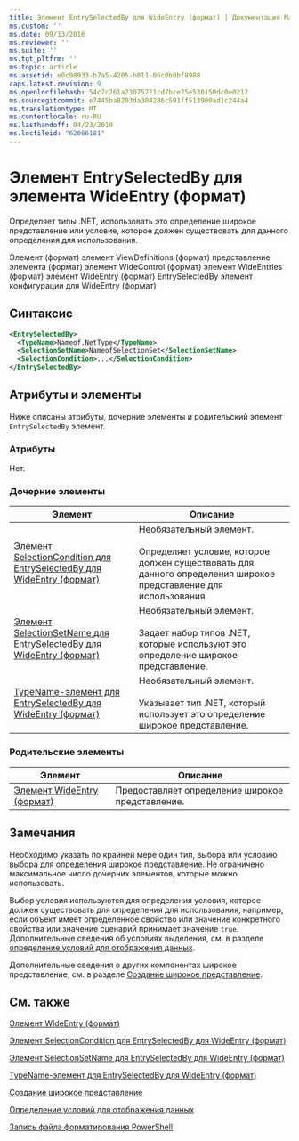 ```yaml
---
title: Элемент EntrySelectedBy для WideEntry (формат) | Документация Майкрософт
ms.custom: ''
ms.date: 09/13/2016
ms.reviewer: ''
ms.suite: ''
ms.tgt_pltfrm: ''
ms.topic: article
ms.assetid: e0c98933-b7a5-4205-b811-06c0b0bf8988
caps.latest.revision: 9
ms.openlocfilehash: 54c7c261a23075721cd7bce75e530150dc0e0212
ms.sourcegitcommit: e7445ba8203da304286c591ff513900ad1c244a4
ms.translationtype: MT
ms.contentlocale: ru-RU
ms.lasthandoff: 04/23/2019
ms.locfileid: "62066181"
---
```

# <a name="entryselectedby-element-for-wideentry-format"></a>Элемент EntrySelectedBy для элемента WideEntry (формат)

Определяет типы .NET, использовать это определение широкое представление или условие, которое должен существовать для данного определения для использования.

Элемент (формат) элемент ViewDefinitions (формат) представление элемента (формат) элемент WideControl (формат) элемент WideEntries (формат) элемент WideEntry (формат) EntrySelectedBy элемент конфигурации для WideEntry (формат)

## <a name="syntax"></a>Синтаксис

```xml
<EntrySelectedBy>
  <TypeName>Nameof.NetType</TypeName>
  <SelectionSetName>NameofSelectionSet</SelectionSetName>
  <SelectionCondition>...</SelectionCondition>
</EntrySelectedBy>
```

## <a name="attributes-and-elements"></a>Атрибуты и элементы

Ниже описаны атрибуты, дочерние элементы и родительский элемент `EntrySelectedBy` элемент.

### <a name="attributes"></a>Атрибуты

Нет.

### <a name="child-elements"></a>Дочерние элементы

|Элемент|Описание|
|-------------|-----------------|
|[Элемент SelectionCondition для EntrySelectedBy для WideEntry (формат)](./selectioncondition-element-for-entryselectedby-for-widecontrol-format.md)|Необязательный элемент.<br /><br /> Определяет условие, которое должен существовать для данного определения широкое представление для использования.|
|[Элемент SelectionSetName для EntrySelectedBy для WideEntry (формат)](./selectionsetname-element-for-entryselectedby-for-widecontrol-format.md)|Необязательный элемент.<br /><br /> Задает набор типов .NET, которые используют это определение широкое представление.|
|[TypeName-элемент для EntrySelectedBy для WideEntry (формат)](./typename-element-for-entryselectedby-for-wideentry-format.md)|Необязательный элемент.<br /><br /> Указывает тип .NET, который использует это определение широкое представление.|

### <a name="parent-elements"></a>Родительские элементы

|Элемент|Описание|
|-------------|-----------------|
|[Элемент WideEntry (формат)](./wideentry-element-for-widecontrol-format.md)|Предоставляет определение широкое представление.|

## <a name="remarks"></a>Замечания

Необходимо указать по крайней мере один тип, выбора или условию выбора для определения широкое представление. Не ограничено максимальное число дочерних элементов, которые можно использовать.

Выбор условия используются для определения условия, которое должен существовать для определения для использования, например, если объект имеет определенное свойство или значение конкретного свойства или значение сценарий принимает значение `true`. Дополнительные сведения об условиях выделения, см. в разделе [определение условий для отображения данных](./defining-conditions-for-displaying-data.md).

Дополнительные сведения о других компонентах широкое представление, см. в разделе [Создание широкое представление](./creating-a-wide-view.md).

## <a name="see-also"></a>См. также

[Элемент WideEntry (формат)](./wideentry-element-for-widecontrol-format.md)

[Элемент SelectionCondition для EntrySelectedBy для WideEntry (формат)](./selectioncondition-element-for-entryselectedby-for-widecontrol-format.md)

[Элемент SelectionSetName для EntrySelectedBy для WideEntry (формат)](./selectionsetname-element-for-entryselectedby-for-widecontrol-format.md)

[TypeName-элемент для EntrySelectedBy для WideEntry (формат)](./typename-element-for-entryselectedby-for-wideentry-format.md)

[Создание широкое представление](./creating-a-wide-view.md)

[Определение условий для отображения данных](./defining-conditions-for-displaying-data.md)

[Запись файла форматирования PowerShell](./writing-a-powershell-formatting-file.md)
